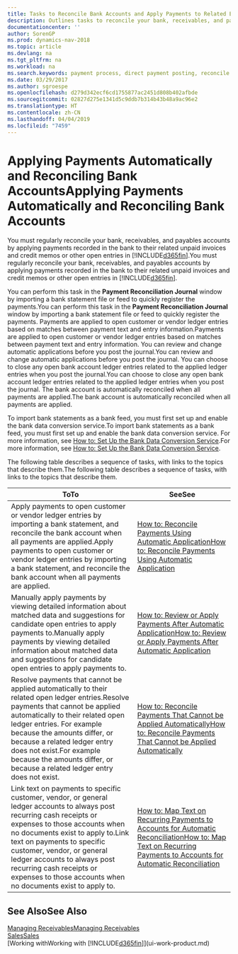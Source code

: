 ```yaml
---
title: Tasks to Reconcile Bank Accounts and Apply Payments to Related Entries
description: Outlines tasks to reconcile your bank, receivables, and payables accounts, post cash receipts or expenses, and apply payments automatically.
documentationcenter: ''
author: SorenGP
ms.prod: dynamics-nav-2018
ms.topic: article
ms.devlang: na
ms.tgt_pltfrm: na
ms.workload: na
ms.search.keywords: payment process, direct payment posting, reconcile payment, expenses, cash receipts
ms.date: 03/29/2017
ms.author: sgroespe
ms.openlocfilehash: d279d342ecf6cd1755877ac2451d808b402afbde
ms.sourcegitcommit: 02827d275e1341d5c9ddb7b314b43b48a9ac96e2
ms.translationtype: HT
ms.contentlocale: zh-CN
ms.lasthandoff: 04/04/2019
ms.locfileid: "7459"
---
```

# <a name="applying-payments-automatically-and-reconciling-bank-accounts"></a><span data-ttu-id="a394e-103">Applying Payments Automatically and Reconciling Bank Accounts</span><span class="sxs-lookup"><span data-stu-id="a394e-103">Applying Payments Automatically and Reconciling Bank Accounts</span></span>
<span data-ttu-id="a394e-104">You must regularly reconcile your bank, receivables, and payables accounts by applying payments recorded in the bank to their related unpaid invoices and credit memos or other open entries in [!INCLUDE[d365fin](includes/d365fin_long_md.md)].</span><span class="sxs-lookup"><span data-stu-id="a394e-104">You must regularly reconcile your bank, receivables, and payables accounts by applying payments recorded in the bank to their related unpaid invoices and credit memos or other open entries in [!INCLUDE[d365fin](includes/d365fin_long_md.md)].</span></span>  

<span data-ttu-id="a394e-105">You can perform this task in the **Payment Reconciliation Journal** window by importing a bank statement file or feed to quickly register the payments.</span><span class="sxs-lookup"><span data-stu-id="a394e-105">You can perform this task in the **Payment Reconciliation Journal** window by importing a bank statement file or feed to quickly register the payments.</span></span> <span data-ttu-id="a394e-106">Payments are applied to open customer or vendor ledger entries based on matches between payment text and entry information.</span><span class="sxs-lookup"><span data-stu-id="a394e-106">Payments are applied to open customer or vendor ledger entries based on matches between payment text and entry information.</span></span> <span data-ttu-id="a394e-107">You can review and change automatic applications before you post the journal.</span><span class="sxs-lookup"><span data-stu-id="a394e-107">You can review and change automatic applications before you post the journal.</span></span> <span data-ttu-id="a394e-108">You can choose to close any open bank account ledger entries related to the applied ledger entries when you post the journal.</span><span class="sxs-lookup"><span data-stu-id="a394e-108">You can choose to close any open bank account ledger entries related to the applied ledger entries when you post the journal.</span></span> <span data-ttu-id="a394e-109">The bank account is automatically reconciled when all payments are applied.</span><span class="sxs-lookup"><span data-stu-id="a394e-109">The bank account is automatically reconciled when all payments are applied.</span></span>  

<span data-ttu-id="a394e-110">To import bank statements as a bank feed, you must first set up and enable the bank data conversion service.</span><span class="sxs-lookup"><span data-stu-id="a394e-110">To import bank statements as a bank feed, you must first set up and enable the bank data conversion service.</span></span> <span data-ttu-id="a394e-111">For more information, see [How to: Set Up the Bank Data Conversion Service](bank-how-setup-bank-data-conversion-service.md).</span><span class="sxs-lookup"><span data-stu-id="a394e-111">For more information, see [How to: Set Up the Bank Data Conversion Service](bank-how-setup-bank-data-conversion-service.md).</span></span>  

<span data-ttu-id="a394e-112">The following table describes a sequence of tasks, with links to the topics that describe them.</span><span class="sxs-lookup"><span data-stu-id="a394e-112">The following table describes a sequence of tasks, with links to the topics that describe them.</span></span>  

| <span data-ttu-id="a394e-113">To</span><span class="sxs-lookup"><span data-stu-id="a394e-113">To</span></span> | <span data-ttu-id="a394e-114">See</span><span class="sxs-lookup"><span data-stu-id="a394e-114">See</span></span> |
| --- | --- |
| <span data-ttu-id="a394e-115">Apply payments to open customer or vendor ledger entries by importing a bank statement, and reconcile the bank account when all payments are applied.</span><span class="sxs-lookup"><span data-stu-id="a394e-115">Apply payments to open customer or vendor ledger entries by importing a bank statement, and reconcile the bank account when all payments are applied.</span></span> |[<span data-ttu-id="a394e-116">How to: Reconcile Payments Using Automatic Application</span><span class="sxs-lookup"><span data-stu-id="a394e-116">How to: Reconcile Payments Using Automatic Application</span></span>](receivables-how-reconcile-payments-auto-application.md) |
| <span data-ttu-id="a394e-117">Manually apply payments by viewing detailed information about matched data and suggestions for candidate open entries to apply payments to.</span><span class="sxs-lookup"><span data-stu-id="a394e-117">Manually apply payments by viewing detailed information about matched data and suggestions for candidate open entries to apply payments to.</span></span> |[<span data-ttu-id="a394e-118">How to: Review or Apply Payments After Automatic Application</span><span class="sxs-lookup"><span data-stu-id="a394e-118">How to: Review or Apply Payments After Automatic Application</span></span>](receivables-how-review-apply-payments-auto-application.md) |
| <span data-ttu-id="a394e-119">Resolve payments that cannot be applied automatically to their related open ledger entries.</span><span class="sxs-lookup"><span data-stu-id="a394e-119">Resolve payments that cannot be applied automatically to their related open ledger entries.</span></span> <span data-ttu-id="a394e-120">For example because the amounts differ, or because a related ledger entry does not exist.</span><span class="sxs-lookup"><span data-stu-id="a394e-120">For example because the amounts differ, or because a related ledger entry does not exist.</span></span> |[<span data-ttu-id="a394e-121">How to: Reconcile Payments That Cannot be Applied Automatically</span><span class="sxs-lookup"><span data-stu-id="a394e-121">How to: Reconcile Payments That Cannot be Applied Automatically</span></span>](receivables-how-reconcile-payments-cannot-apply-auto.md) |
| <span data-ttu-id="a394e-122">Link text on payments to specific customer, vendor, or general ledger accounts to always post recurring cash receipts or expenses to those accounts when no documents exist to apply to.</span><span class="sxs-lookup"><span data-stu-id="a394e-122">Link text on payments to specific customer, vendor, or general ledger accounts to always post recurring cash receipts or expenses to those accounts when no documents exist to apply to.</span></span> |[<span data-ttu-id="a394e-123">How to: Map Text on Recurring Payments to Accounts for Automatic Reconciliation</span><span class="sxs-lookup"><span data-stu-id="a394e-123">How to: Map Text on Recurring Payments to Accounts for Automatic Reconciliation</span></span>](receivables-how-map-text-recurring-payments-accounts-auto-reconcilliation.md) |

## <a name="see-also"></a><span data-ttu-id="a394e-124">See Also</span><span class="sxs-lookup"><span data-stu-id="a394e-124">See Also</span></span>
[<span data-ttu-id="a394e-125">Managing Receivables</span><span class="sxs-lookup"><span data-stu-id="a394e-125">Managing Receivables</span></span>](receivables-manage-receivables.md)  
[<span data-ttu-id="a394e-126">Sales</span><span class="sxs-lookup"><span data-stu-id="a394e-126">Sales</span></span>](sales-manage-sales.md)  
[<span data-ttu-id="a394e-127">Working with</span><span class="sxs-lookup"><span data-stu-id="a394e-127">Working with</span></span> [!INCLUDE[d365fin](includes/d365fin_md.md)]](ui-work-product.md)
